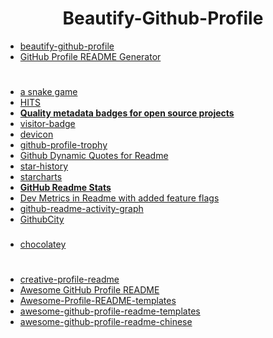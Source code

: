 <h1 align=center>Beautify-Github-Profile
  </h1>

- [beautify-github-profile](https://github.com/rzashakeri/beautify-github-profile )
- [GitHub Profile README Generator](https://rahuldkjain.github.io/gh-profile-readme-generator/ "🚀 Generate GitHub profile README easily with the latest add-ons like visitors count, GitHub stats, etc using minimal UI.")



# 
- [a snake game](https://github.com/Platane/snk "Generates a snake game from a github user contributions graph")
- [HITS](https://github.com/gjbae1212/hit-counter "A simple way to see how many people have visited your website or GitHub repo.")
- **[Quality metadata badges for open source projects](https://shields.io "Concise, consistent, and legible badges in SVG and raster format")**
- [visitor-badge](https://github.com/jwenjian/visitor-badge "A badge generator service to count visitors of your markdown file.")
- [devicon](https://github.com/devicons/devicon "Set of icons representing programming languages, designing & development tools")
- [github-profile-trophy](https://github.com/ryo-ma/github-profile-trophy "🏆 Add dynamically generated GitHub Stat Trophies on your readme")
- [Github Dynamic Quotes for Readme](https://github-readme-quotes.herokuapp.com "Make your own personalised style for the Quotes")
- [star-history](https://github.com/Bytebase/star-history "The missing star history graph of GitHub repos")
- [starcharts](https://starchart.cc "Plot your repository stars over time.")
- **[GitHub Readme Stats](https://github.com/anuraghazra/github-readme-stats "⚡️ Dynamically generated stats for your github readmes")**
- [Dev Metrics in Readme with added feature flags](https://github.com/anmol098/waka-readme-stats "This GitHub action helps to add cool dev metrics to your github profile Readme")
- [github-readme-activity-graph](https://github.com/Ashutosh00710/github-readme-activity-graph "A dynamically generated activity graph to show your GitHub activities of last 31 days.")
- [GithubCity](https://github.com/honzaap/GithubCity "Create a 3D city from your GitHub contributions 🏙")
### 
- [chocolatey](https://github.com/chocolatey/choco)



#
- [creative-profile-readme](https://github.com/coderjojo/creative-profile-readme "A Collection of GitHub Profiles with awesome readme")
- [Awesome GitHub Profile README](https://github.com/abhisheknaiidu/awesome-github-profile-readme "A curated list of awesome Github Profile READMEs ")
- [Awesome-Profile-README-templates](https://github.com/kautukkundan/Awesome-Profile-README-templates "A collection of awesome readme templates to display on your profile")
- [awesome-github-profile-readme-templates](https://github.com/durgeshsamariya/awesome-github-profile-readme-templates "This repository contains best profile readme's for your reference.")
- [awesome-github-profile-readme-chinese](https://github.com/eryajf/awesome-github-profile-readme-chinese "🦩 优秀的中文区个人主页搜集")
